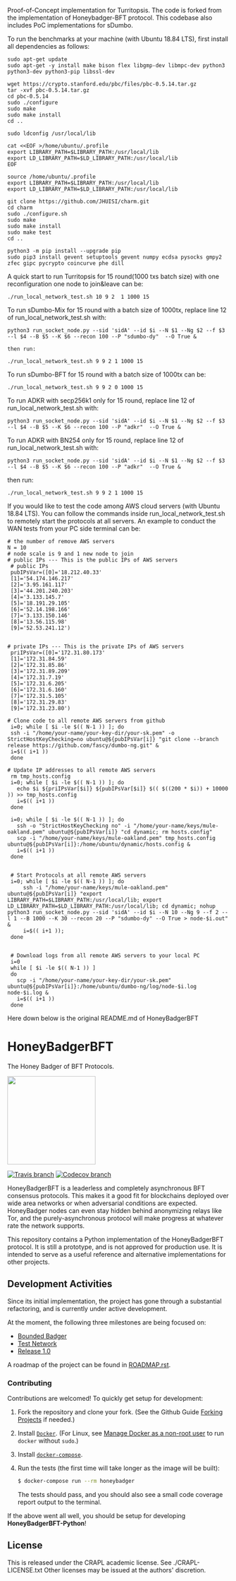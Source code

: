 Proof-of-Concept implementation for Turritopsis. The code is forked from the implementation of Honeybadger-BFT protocol. This codebase also includes PoC implementations for sDumbo.

 To run the benchmarks at your machine (with Ubuntu 18.84 LTS), first install all dependencies as follows:

    sudo apt-get update
    sudo apt-get -y install make bison flex libgmp-dev libmpc-dev python3 python3-dev python3-pip libssl-dev

    wget https://crypto.stanford.edu/pbc/files/pbc-0.5.14.tar.gz
    tar -xvf pbc-0.5.14.tar.gz
    cd pbc-0.5.14
    sudo ./configure
    sudo make
    sudo make install
    cd ..

    sudo ldconfig /usr/local/lib

    cat <<EOF >/home/ubuntu/.profile
    export LIBRARY_PATH=$LIBRARY_PATH:/usr/local/lib
    export LD_LIBRARY_PATH=$LD_LIBRARY_PATH:/usr/local/lib
    EOF

    source /home/ubuntu/.profile
    export LIBRARY_PATH=$LIBRARY_PATH:/usr/local/lib
    export LD_LIBRARY_PATH=$LD_LIBRARY_PATH:/usr/local/lib
     
    git clone https://github.com/JHUISI/charm.git
    cd charm
    sudo ./configure.sh
    sudo make
    sudo make install
    sudo make test
    cd ..

    python3 -m pip install --upgrade pip
    sudo pip3 install gevent setuptools gevent numpy ecdsa pysocks gmpy2 zfec gipc pycrypto coincurve phe dill

A quick start to run Turritopsis for 15 round(1000 txs batch size) with one reconfiguration one node to join&leave can be:

    ./run_local_network_test.sh 10 9 2  1 1000 15

To run sDumbo-Mix for 15 round with a batch size of 1000tx, replace line 12 of run_local_network_test.sh with:

    python3 run_socket_node.py --sid 'sidA' --id $i --N $1 --Ng $2 --f $3 --l $4 --B $5 --K $6 --recon 100 --P "sdumbo-dy"  --O True &

    then run:

    ./run_local_network_test.sh 9 9 2 1 1000 15

 To run sDumbo-BFT for 15 round with a batch size of 1000tx can be:

    ./run_local_network_test.sh 9 9 2 0 1000 15

 To run ADKR with secp256k1 only for 15 round, replace line 12 of run_local_network_test.sh with:

    python3 run_socket_node.py --sid 'sidA' --id $i --N $1 --Ng $2 --f $3 --l $4 --B $5 --K $6 --recon 100 --P "adkr"  --O True &

To run ADKR with BN254 only for 15 round, replace line 12 of run_local_network_test.sh with:

    python3 run_socket_node.py --sid 'sidA' --id $i --N $1 --Ng $2 --f $3 --l $4 --B $5 --K $6 --recon 100 --P "adkr"  --O True &

   then run:

    ./run_local_network_test.sh 9 9 2 1 1000 15

If you would like to test the code among AWS cloud servers (with Ubuntu 18.84 LTS). You can follow the commands inside run_local_network_test.sh to remotely start the protocols at all servers. An example to conduct the WAN tests from your PC side terminal can be:

    # the number of remove AWS servers
    N = 10
    # node scale is 9 and 1 new node to join 
    # public IPs --- This is the public IPs of AWS servers
     # public IPs
     pubIPsVar=([0]='18.212.40.33'
     [1]='54.174.146.217'
     [2]='3.95.161.117'
     [3]='44.201.240.203'
     [4]='3.133.145.7'
     [5]='18.191.29.105'
     [6]='52.14.198.166'
     [7]='3.133.150.146'
     [8]='13.56.115.98'
     [9]='52.53.241.12')

     
    # private IPs --- This is the private IPs of AWS servers
     priIPsVar=([0]='172.31.80.173'
     [1]='172.31.84.59'
     [2]='172.31.85.86'
     [3]='172.31.89.209'
     [4]='172.31.7.19'
     [5]='172.31.6.205'
     [6]='172.31.6.160'
     [7]='172.31.5.105'
     [8]='172.31.29.83'
     [9]='172.31.23.80')

    # Clone code to all remote AWS servers from github
     i=0; while [ $i -le $(( N-1 )) ]; do
     ssh -i "/home/your-name/your-key-dir/your-sk.pem" -o StrictHostKeyChecking=no ubuntu@${pubIPsVar[i]} "git clone --branch release https://github.com/fascy/dumbo-ng.git" &
     i=$(( i+1 ))
     done

    # Update IP addresses to all remote AWS servers 
     rm tmp_hosts.config
     i=0; while [ $i -le $(( N-1 )) ]; do
       echo $i ${priIPsVar[$i]} ${pubIPsVar[$i]} $(( $((200 * $i)) + 10000 )) >> tmp_hosts.config
       i=$(( i+1 ))
     done
     
     i=0; while [ $i -le $(( N-1 )) ]; do
       ssh -o "StrictHostKeyChecking no" -i "/home/your-name/keys/mule-oakland.pem" ubuntu@${pubIPsVar[i]} "cd dynamic; rm hosts.config"
       scp -i "/home/your-name/keys/mule-oakland.pem" tmp_hosts.config ubuntu@${pubIPsVar[i]}:/home/ubuntu/dynamic/hosts.config &
       i=$(( i+1 ))
     done

     
     # Start Protocols at all remote AWS servers
     i=0; while [ $i -le $(( N-1 )) ]; do   
         ssh -i "/home/your-name/keys/mule-oakland.pem" ubuntu@${pubIPsVar[i]} "export LIBRARY_PATH=$LIBRARY_PATH:/usr/local/lib; export LD_LIBRARY_PATH=$LD_LIBRARY_PATH:/usr/local/lib; cd dynamic; nohup python3 run_socket_node.py --sid 'sidA' --id $i --N 10 --Ng 9 --f 2 --l 1 --B 1000 --K 30 --recon 20 --P "sdumbo-dy" --O True > node-$i.out" &   
         i=$(( i+1 )); 
     done


     # Download logs from all remote AWS servers to your local PC
     i=0
     while [ $i -le $(( N-1 )) ]
     do
       scp -i "/home/your-name/your-key-dir/your-sk.pem" ubuntu@${pubIPsVar[i]}:/home/ubuntu/dumbo-ng/log/node-$i.log node-$i.log &
       i=$(( i+1 ))
     done


Here down below is the original README.md of HoneyBadgerBFT


# HoneyBadgerBFT
The Honey Badger of BFT Protocols.

<img width=200 src="http://i.imgur.com/wqzdYl4.png"/>

[![Travis branch](https://img.shields.io/travis/initc3/HoneyBadgerBFT-Python/dev.svg)](https://travis-ci.org/initc3/HoneyBadgerBFT-Python)
[![Codecov branch](https://img.shields.io/codecov/c/github/initc3/honeybadgerbft-python/dev.svg)](https://codecov.io/github/initc3/honeybadgerbft-python?branch=dev)

HoneyBadgerBFT is a leaderless and completely asynchronous BFT consensus protocols.
This makes it a good fit for blockchains deployed over wide area networks
or when adversarial conditions are expected.
HoneyBadger nodes can even stay hidden behind anonymizing relays like Tor, and
the purely-asynchronous protocol will make progress at whatever rate the
network supports.

This repository contains a Python implementation of the HoneyBadgerBFT protocol.
It is still a prototype, and is not approved for production use. It is intended
to serve as a useful reference and alternative implementations for other projects.

## Development Activities

Since its initial implementation, the project has gone through a substantial
refactoring, and is currently under active development.

At the moment, the following three milestones are being focused on:

* [Bounded Badger](https://github.com/initc3/HoneyBadgerBFT-Python/milestone/3)
* [Test Network](https://github.com/initc3/HoneyBadgerBFT-Python/milestone/2<Paste>)
* [Release 1.0](https://github.com/initc3/HoneyBadgerBFT-Python/milestone/1)

A roadmap of the project can be found in [ROADMAP.rst](./ROADMAP.rst).


### Contributing
Contributions are welcomed! To quickly get setup for development:

1. Fork the repository and clone your fork. (See the Github Guide
   [Forking Projects](https://guides.github.com/activities/forking/) if
   needed.)

2. Install [`Docker`](https://docs.docker.com/install/). (For Linux, see
   [Manage Docker as a non-root user](https://docs.docker.com/install/linux/linux-postinstall/#manage-docker-as-a-non-root-user)
   to run `docker` without `sudo`.)

3. Install [`docker-compose`](https://docs.docker.com/compose/install/).

4. Run the tests (the first time will take longer as the image will be built):

   ```bash
   $ docker-compose run --rm honeybadger
   ```

   The tests should pass, and you should also see a small code coverage report
   output to the terminal.

If the above went all well, you should be setup for developing
**HoneyBadgerBFT-Python**!

## License
This is released under the CRAPL academic license. See ./CRAPL-LICENSE.txt
Other licenses may be issued at the authors' discretion.
